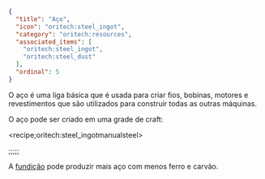 ```json
{
  "title": "Aço",
  "icon": "oritech:steel_ingot",
  "category": "oritech:resources",
  "associated_items": [
    "oritech:steel_ingot",
    "oritech:steel_dust"
  ],
  "ordinal": 5
}
```

O aço é uma liga básica que é usada para criar fios, bobinas, motores e revestimentos que são utilizados para construir todas as outras máquinas.

O aço pode ser criado em uma grade de craft:

<recipe;oritech:steel_ingotmanualsteel>

;;;;;

A [fundição](^oritech:processing/foundry) pode produzir mais aço com menos ferro e carvão.
